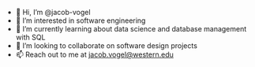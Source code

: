 - 👋 Hi, I’m @jacob-vogel
- 👀 I’m interested in software engineering
- 🌱 I’m currently learning about data science and database management with SQL
- 💞️ I’m looking to collaborate on software design projects
- 📫 Reach out to me at jacob.vogel@western.edu
